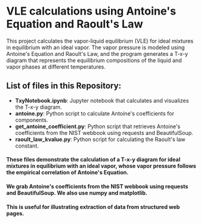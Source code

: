 # VLE calculations using Antoine's Equation and Raoult's Law

This project calculates the vapor-liquid equilibrium (VLE) for ideal mixtures in equilibrium with an ideal vapor. The vapor pressure is modeled using Antoine's Equation and Raoult's Law, and the program generates a T-x-y diagram that represents the equilibrium compositions of the liquid and vapor phases at different temperatures.

## List of files in this Repository:

- **TxyNotebook.ipynb**: Jupyter notebook that calculates and visualizes the T-x-y diagram.
- **antoine.py**: Python script to calculate Antoine's coefficients for components.
- **get_antoine_coefficient.py**: Python script that retrieves Antoine's coefficients from the NIST webbook using requests and BeautifulSoup.
- **raoult_law_kvalue.py**: Python script for calculating the Raoult's law constant.

#### These files demonstrate the calculation of a T-x-y diagram for ideal mixtures in equilibrium with an ideal vapor, whose vapor pressure follows the empirical correlation of Antoine's Equation.

#### We grab Antoine's coefficients from the NIST webbook using requests and BeautifulSoup. We also use numpy and matplotlib.

#### This is useful for illustrating extraction of data from structured web pages.